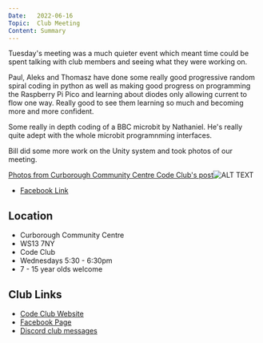 ```yaml
---
Date:   2022-06-16
Topic:  Club Meeting
Content: Summary
---
```

Tuesday's meeting was a much quieter event which meant time could be spent talking with club members and seeing what they were working on.

Paul, Aleks and Thomasz have done some really good progressive random spiral coding in python as well as making good progress on programming the Raspberry Pi Pico and learning about diodes only allowing current to flow one way. Really good to see them learning so much and becoming more and more confident.

Some really in depth coding of a BBC microbit by Nathaniel. He's really quite adept with the whole microbit programnming interfaces.

Bill did some more work on the Unity system and took photos of our meeting.

[Photos from Curborough Community Centre Code Club's post](https://www.facebook.com/1481985248595237/posts/4942912172502510/)![ALT TEXT](https://scontent.fbhx6-1.fna.fbcdn.net/v/t39.30808-6/288675794_4942910932502634_2136179283496955697_n.jpg?stp=dst-jpg_p720x720&_nc_cat=103&ccb=1-7&_nc_sid=5f2048&_nc_ohc=aniMzEkV8DYAX_Q58hN&_nc_ht=scontent.fbhx6-1.fna&edm=AKK4YLsEAAAA&oh=00_AfD1RX1FNjvOz1DRMfZspWeIqNDu8cLyg-jvaBFJOSX3oA&oe=652AC6E9)

* [Facebook Link](https://www.facebook.com/1481985248595237/posts/4942912172502510/)

## Location

* Curborough Community Centre
* WS13 7NY
* Code Club
* Wednesdays 5:30 - 6:30pm
* 7 - 15 year olds welcome

## Club Links

* [Code Club Website](https://lichfield-code-club.github.io/)
* [Facebook Page](https://www.facebook.com/LichfieldCoders)
* [Discord club messages](https://discord.gg/szz6xGK)
